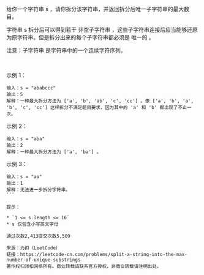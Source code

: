 给你一个字符串 s ，请你拆分该字符串，并返回拆分后唯一子字符串的最大数目。

字符串 s 拆分后可以得到若干 非空子字符串 ，这些子字符串连接后应当能够还原为原字符串。但是拆分出来的每个子字符串都必须是 唯一的 。

注意：子字符串 是字符串中的一个连续字符序列。

 

示例 1：
```
输入：s = "ababccc"
输出：5
解释：一种最大拆分方法为 ['a', 'b', 'ab', 'c', 'cc'] 。像 ['a', 'b', 'a', 'b', 'c', 'cc'] 这样拆分不满足题目要求，因为其中的 'a' 和 'b' 都出现了不止一次。
```
示例 2：
```
输入：s = "aba"
输出：2
解释：一种最大拆分方法为 ['a', 'ba'] 。
```
示例 3：
```
输入：s = "aa"
输出：1
解释：无法进一步拆分字符串。
``` 

提示：

* `1 <= s.length <= 16`
* s 仅包含小写英文字母

通过次数2,413提交次数5,509

来源：力扣（LeetCode）
链接：https://leetcode-cn.com/problems/split-a-string-into-the-max-number-of-unique-substrings
著作权归领扣网络所有。商业转载请联系官方授权，非商业转载请注明出处。